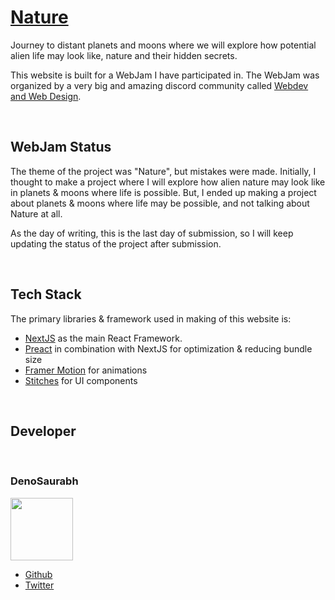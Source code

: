 # [Nature](https://nature-denosaurabh.vercel.app/)

Journey to distant planets and moons where we will explore how potential alien life may look like, nature and their hidden secrets.

This website is built for a WebJam I have participated in. The WebJam was organized by a very big and amazing discord community called [Webdev and Web Design](https://discord.gg/web).

&nbsp;

## WebJam Status

The theme of the project was "Nature", but mistakes were made. Initially, I thought to make a project where I will explore how alien nature may look like in planets & moons where life is possible. But, I ended up making a project about planets & moons where life may be possible, and not talking about Nature at all.

As the day of writing, this is the last day of submission, so I will keep updating the status of the project after submission.

&nbsp;

## Tech Stack

The primary libraries & framework used in making of this website is:

- [NextJS](https://nextjs.org/) as the main React Framework.
- [Preact](https://preactjs.com/) in combination with NextJS for optimization & reducing bundle size
- [Framer Motion](https://www.framer.com/motion/) for animations
- [Stitches](https://stitches.dev/) for UI components

&nbsp;

## Developer

&nbsp;

### DenoSaurabh

<img src="https://i.ibb.co/m56K1N1/dinosaur.png" width="100" height="100">

- [Github](https://github.com/denosaurabh)
- [Twitter](https://twitter.com/denosaurabh)

&nbsp;
